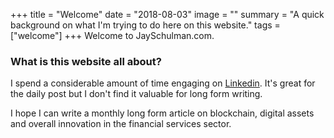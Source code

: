 +++
title = "Welcome"
date = "2018-08-03"
image = ""
summary = "A quick background on what I'm trying to do here on this website."
tags = ["welcome"]
+++
Welcome to JaySchulman.com.

### What is this website all about?

I spend a considerable amount of time engaging on [Linkedin](https://www.linkedin.com/in/jschulman).  It's great for the daily post but I don't find it valuable for long form writing.

I hope I can write a monthly long form article on blockchain, digital assets and overall innovation in the financial services sector.